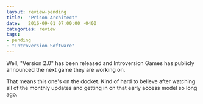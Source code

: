 ```yaml
---
layout: review-pending
title:  "Prison Architect"
date:   2016-09-01 07:00:00 -0400
categories: review
tags: 
- pending
- "Introversion Software"
---
```

Well, "Version 2.0" has been released and Introversion Games has publicly announced the next game they are working on.

That means this one's on the docket. Kind of hard to believe after watching all of the monthly updates and getting in on that early access model so long ago.